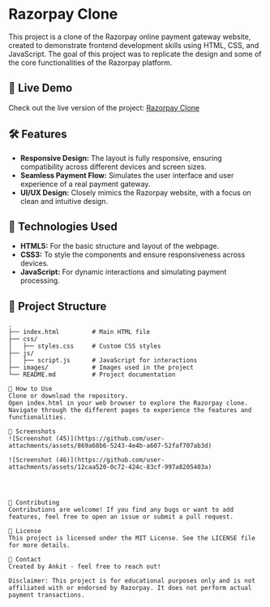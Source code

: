 # Razorpay Clone

This project is a clone of the Razorpay online payment gateway website, created to demonstrate frontend development skills using HTML, CSS, and JavaScript. The goal of this project was to replicate the design and some of the core functionalities of the Razorpay platform.

## 🚀 Live Demo

Check out the live version of the project: [Razorpay Clone](https://razorpay-clone-ankit.netlify.app/)

## 🛠️ Features

- **Responsive Design:** The layout is fully responsive, ensuring compatibility across different devices and screen sizes.
- **Seamless Payment Flow:** Simulates the user interface and user experience of a real payment gateway.
- **UI/UX Design:** Closely mimics the Razorpay website, with a focus on clean and intuitive design.

## 🔧 Technologies Used

- **HTML5:** For the basic structure and layout of the webpage.
- **CSS3:** To style the components and ensure responsiveness across devices.
- **JavaScript:** For dynamic interactions and simulating payment processing.

## 📂 Project Structure

```plaintext
.
├── index.html         # Main HTML file
├── css/
│   ├── styles.css     # Custom CSS styles
├── js/
│   ├── script.js      # JavaScript for interactions
├── images/            # Images used in the project
└── README.md          # Project documentation

📜 How to Use
Clone or download the repository.
Open index.html in your web browser to explore the Razorpay clone.
Navigate through the different pages to experience the features and functionalities.

📸 Screenshots
![Screenshot (45)](https://github.com/user-attachments/assets/869a68b6-5243-4e4b-a607-52faf707ab3d)

![Screenshot (46)](https://github.com/user-attachments/assets/12caa520-0c72-424c-83cf-997a8205403a)




🤝 Contributing
Contributions are welcome! If you find any bugs or want to add features, feel free to open an issue or submit a pull request.

📝 License
This project is licensed under the MIT License. See the LICENSE file for more details.

📧 Contact
Created by Ankit - feel free to reach out!

Disclaimer: This project is for educational purposes only and is not affiliated with or endorsed by Razorpay. It does not perform actual payment transactions.

